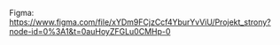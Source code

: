 Figma: https://www.figma.com/file/xYDm9FCjzCcf4YburYvViU/Projekt_strony?node-id=0%3A1&t=0auHoyZFGLu0CMHp-0
